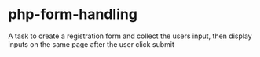 # php-form-handling
A task to create a registration form and collect the users input, then display inputs on the same page after the user click submit 
